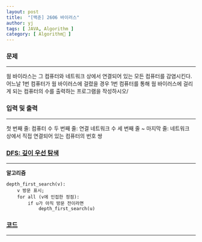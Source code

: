 ```yaml
---
layout: post
title:  "[백준] 2606 바이러스"
author: yj
tags: [ JAVA, Algorithm ]
category: [ Algorithm🧩 ]
---
```

### 문제
***
웜 바이라스는 그 컴퓨터와 네트워크 상에서 연결되어 있는 모든 컴퓨터를 감염시킨다.
어느날 1번 컴퓨터가 웜 바이러스에 걸렸을 경우 1번 컴퓨터를 통해 웜 바이러스에 걸리게 되는 컴퓨터의 수를 출력하는 프로그램을 작성하시오/

### 입력 및 출력
---
첫 번째 줄: 컴퓨터 수
두 번째 줄: 연결 네트워크 수
세 번째 줄 ~ 마지막 줄: 네트워크 상에서 직접 연결되어 있는 컴퓨터의 번호 쌍

### <a href="#">DFS: 깊이 우선 탐색</a>
---

**알고리즘**
```
depth_first_search(v):
    v 방문 표시;
    for all (v에 인접한 정점):
        if u가 아직 방문 전이라면
            depth_first_search(u)
```


### <a href="#">코드</a>
---
<script src="https://gist.github.com/homebdy/7584849cab306e4359d2596829a8bbf5.js"></script>